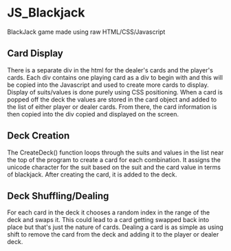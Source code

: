 # JS_Blackjack
BlackJack game made using raw HTML/CSS/Javascript

<h2>Card Display</h2>
There is a separate div in the html for the dealer's cards and the player's cards. Each div contains one playing card as a div to begin with and this will be copied into the Javascript and used to create more cards to display. Display of suits/values is done purely using CSS positioning. When a card is popped off the deck the values are stored in the card object and added to the list of either player or dealer cards. From there, the card information is then copied into the div copied and displayed on the screen. 

<h2>Deck Creation</h2>
The CreateDeck() function loops through the suits and values in the list near the top of the program to create a card for each combination. It assigns the unicode character for the suit based on the suit and the card value in terms of blackjack. After creating the card, it is added to the deck.

<h2>Deck Shuffling/Dealing</h2>
For each card in the deck it chooses a random index in the range of the deck and swaps it. This could lead to a card getting swapped back into place but that's just the nature of cards. Dealing a card is as simple as using shift to remove the card from the deck and adding it to the player or dealer deck.

